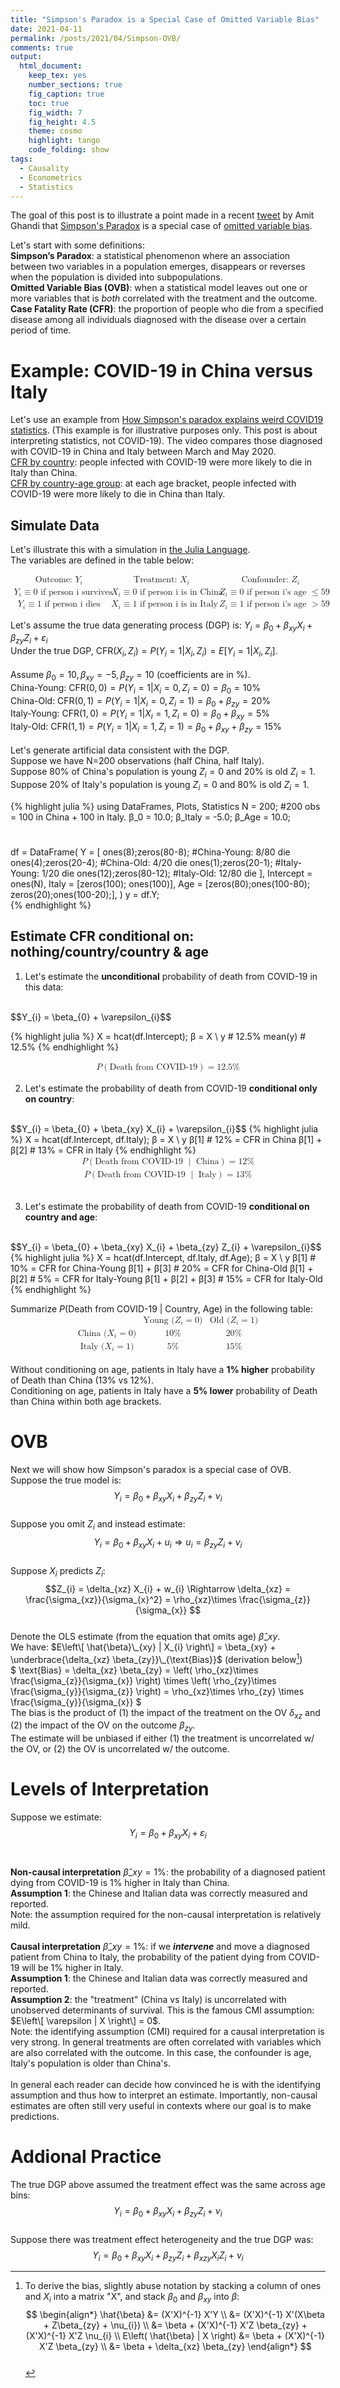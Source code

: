 ```yaml
---
title: "Simpson's Paradox is a Special Case of Omitted Variable Bias"
date: 2021-04-11
permalink: /posts/2021/04/Simpson-OVB/
comments: true
output:
  html_document:
    keep_tex: yes
    number_sections: true
    fig_caption: true
    toc: true
    fig_width: 7
    fig_height: 4.5
    theme: cosmo
    highlight: tango
    code_folding: show 
tags:
  - Causality
  - Econometrics
  - Statistics
---
```


The goal of this post is to illustrate a point made in a 
recent [tweet](https://twitter.com/AmitEcon/status/1368990015536119813?s=20) 
by Amit Ghandi 
that [Simpson's Paradox](https://en.wikipedia.org/wiki/Simpson%27s_paradox) 
is a special case of 
[omitted variable bias](https://en.wikipedia.org/wiki/Omitted-variable_bias).

Let's start with some definitions:
<br/>
**Simpson’s Paradox**: a statistical phenomenon where an association between two variables in a population emerges, disappears or reverses when the population is divided into subpopulations.
<br/>
**Omitted Variable Bias (OVB)**: when a statistical model leaves out one or more variables that is _both_ correlated with the treatment and the outcome. 
<br>
<b>Case Fatality Rate (CFR)</b>: 
the proportion of people who die from a specified disease among all individuals diagnosed with the disease over a certain period of time.


Example: COVID-19 in China versus Italy
======
Let's use an example from 
[How Simpson's paradox explains weird COVID19 statistics](https://www.youtube.com/watch?v=t-Ci3FosqZs). 
(This example is for illustrative purposes only. This post is about interpreting statistics, not COVID-19). 
The video compares those diagnosed with COVID-19 in China and Italy between March and May 2020. 
<br>
<u>CFR by country</u>: people infected with COVID-19 were more likely to die in Italy than China. 
<br>
<u>CFR by country-age group</u>: at each age bracket, people infected with COVID-19 were more likely to die in China than Italy.

Simulate Data
------
Let's illustrate this with a simulation in [the Julia Language](https://julialang.org/).
<br>
The variables are defined in the table below:
<br>

[//]: <> (AZ: md does not handle math tables well. AZ created it in HTML then copy/pasted MatlML code.)

<math xmlns="http://www.w3.org/1998/Math/MathML" display="block">
  <mtable columnalign="left left left" columnspacing="1em" rowspacing="4pt" columnlines="solid solid" rowlines="solid none" frame="solid">
    <mtr>
      <mtd>
        <mtext>Outcome:&#xA0;</mtext>
        <msub>
          <mi>Y</mi>
          <mrow>
            <mi>i</mi>
          </mrow>
        </msub>
      </mtd>
      <mtd>
        <mtext>Treatment:&#xA0;</mtext>
        <msub>
          <mi>X</mi>
          <mrow>
            <mi>i</mi>
          </mrow>
        </msub>
      </mtd>
      <mtd>
        <mtext>Confounder:&#xA0;</mtext>
        <msub>
          <mi>Z</mi>
          <mrow>
            <mi>i</mi>
          </mrow>
        </msub>
      </mtd>
    </mtr>
    <mtr>
      <mtd>
        <msub>
          <mi>Y</mi>
          <mrow>
            <mi>i</mi>
          </mrow>
        </msub>
        <mo>&#x2261;</mo>
        <mn>0</mn>
        <mtext>&#xA0;if person i survives</mtext>
      </mtd>
      <mtd>
        <msub>
          <mi>X</mi>
          <mrow>
            <mi>i</mi>
          </mrow>
        </msub>
        <mo>&#x2261;</mo>
        <mn>0</mn>
        <mtext>&#xA0;if person i is in China</mtext>
      </mtd>
      <mtd>
        <msub>
          <mi>Z</mi>
          <mrow>
            <mi>i</mi>
          </mrow>
        </msub>
        <mo>&#x2261;</mo>
        <mn>0</mn>
        <mtext>&#xA0;if person i's age&#xA0;</mtext>
        <mo>&#x2264;</mo>
        <mn>59</mn>
      </mtd>
    </mtr>
    <mtr>
      <mtd>
        <msub>
          <mi>Y</mi>
          <mrow>
            <mi>i</mi>
          </mrow>
        </msub>
        <mo>&#x2261;</mo>
        <mn>1</mn>
        <mtext>&#xA0;if person i dies</mtext>
      </mtd>
      <mtd>
        <msub>
          <mi>X</mi>
          <mrow>
            <mi>i</mi>
          </mrow>
        </msub>
        <mo>&#x2261;</mo>
        <mn>1</mn>
        <mtext>&#xA0;if person i is in Italy</mtext>
      </mtd>
      <mtd>
        <msub>
          <mi>Z</mi>
          <mrow>
            <mi>i</mi>
          </mrow>
        </msub>
        <mo>&#x2261;</mo>
        <mn>1</mn>
        <mtext>&#xA0;if person i's age&#xA0;</mtext>
        <mo>&gt;</mo>
        <mn>59</mn>
      </mtd>
    </mtr>
  </mtable>
</math>

Let's assume the true data generating process (DGP) is: 
$Y_{i} = \beta_{0} + \beta_{xy} X_{i} + \beta_{zy} Z_{i} + \varepsilon_{i}$
<br>
Under the true DGP, $\text{CFR}\left(X_i, Z_i \right) = P\left(Y_i =1 | X_i, Z_i \right) =E\left[Y_i =1 | X_i, Z_i \right]$. 
<br><br>
Assume $\beta_{0}=10, \beta_{xy} = -5, \beta_{zy} = 10$ (coefficients are in %). 
<br>
China-Young: $\text{CFR}\left(0, 0\right) = P\left(Y_i =1 | X_i=0, Z_i=0 \right) = \beta_{0} = 10\%$
<br>
China-Old: $\text{CFR}\left(0, 1\right) = P\left(Y_i =1 | X_i=0, Z_i=1 \right) = \beta_{0} + \beta_{zy} = 20\%$
<br>
Italy-Young: $\text{CFR}\left(1, 0\right) = P\left(Y_i =1 | X_i=1, Z_i=0 \right) = \beta_{0} + \beta_{xy} = 5\%$
<br>
Italy-Old: $\text{CFR}\left(1, 1\right) = P\left(Y_i =1 | X_i=1, Z_i=1 \right) = \beta_{0} + \beta_{xy} + \beta_{zy} = 15\%$
<br><br>
Let's generate artificial data consistent with the DGP. 
<br>
Suppose we have N=200 observations (half China, half Italy). 
<br>
Suppose 80% of China's population is young $Z_{i} =0$ and 20% is old $Z_{i} = 1$.
<br>
Suppose 20% of Italy's population is young $Z_{i} =0$ and 80% is old $Z_{i} = 1$.

{% highlight julia %}
  using DataFrames, Plots, Statistics
  N = 200; #200 obs = 100 in China + 100 in Italy.
  β_0 = 10.0; β_Italy = -5.0; β_Age = 10.0;
  #
  df = DataFrame(
      Y        = [
                  ones(8);zeros(80-8);   #China-Young: 8/80 die
                  ones(4);zeros(20-4);   #China-Old:  4/20 die
                  ones(1);zeros(20-1);   #Italy-Young: 1/20 die
                  ones(12);zeros(80-12); #Italy-Old: 12/80 die
                  ], 
      Intercept = ones(N), 
      Italy     = [zeros(100); ones(100)], 
      Age       = [zeros(80);ones(100-80); 
                   zeros(20);ones(100-20);],
      )
  y = df.Y;    
{% endhighlight %}

Estimate CFR conditional on: nothing/country/country & age
------
1) Let's estimate the <b>unconditional</b> probability of death from COVID-19 in this data: 
<br> 
$$Y_{i} = \beta_{0} + \varepsilon_{i}$$

{% highlight julia %}
X = hcat(df.Intercept);
β = X \ y   # 12.5%
mean(y)     # 12.5% 
{% endhighlight %}

<math xmlns="http://www.w3.org/1998/Math/MathML" display="block">
  <mtable columnalign="left left left" columnspacing="1em" rowspacing="4pt" columnlines="solid solid" rowlines="" frame="solid">
    <mtr>
      <mtd>
        <mi>P</mi>
        <mrow data-mjx-texclass="INNER">
          <mo data-mjx-texclass="OPEN">(</mo>
          <mtext>Death from COVID-19</mtext>
          <mo data-mjx-texclass="CLOSE">)</mo>
        </mrow>
        <mo>=</mo>
        <mn>12.5</mn>
        <mi mathvariant="normal">%</mi>
      </mtd>
    </mtr>
  </mtable>
</math>

2) Let's estimate the probability of death from COVID-19 <b>conditional only on country</b>: 
<br> 
$$Y_{i} = \beta_{0} + \beta_{xy} X_{i} + \varepsilon_{i}$$
{% highlight julia %}
X = hcat(df.Intercept, df.Italy);
β = X \ y   
β[1]         # 12% = CFR in China
β[1] + β[2]  # 13% = CFR in Italy
{% endhighlight %}

<math xmlns="http://www.w3.org/1998/Math/MathML" display="block">
  <mtable columnalign="left left left" columnspacing="1em" rowspacing="4pt" columnlines="solid solid" rowlines="solid" frame="solid">
    <mtr>
      <mtd>
        <mi>P</mi>
        <mrow data-mjx-texclass="INNER">
          <mo data-mjx-texclass="OPEN">(</mo>
          <mtext>Death from COVID-19&#xA0;</mtext>
          <mrow>
            <mo stretchy="false">|</mo>
          </mrow>
          <mtext>&#xA0;China</mtext>
          <mo data-mjx-texclass="CLOSE">)</mo>
        </mrow>
        <mo>=</mo>
        <mn>12</mn>
        <mi mathvariant="normal">%</mi>
      </mtd>
    </mtr>
    <mtr>
      <mtd>
        <mi>P</mi>
        <mrow data-mjx-texclass="INNER">
          <mo data-mjx-texclass="OPEN">(</mo>
          <mtext>Death from COVID-19&#xA0;</mtext>
          <mrow>
            <mo stretchy="false">|</mo>
          </mrow>
          <mtext>&#xA0;Italy</mtext>
          <mo data-mjx-texclass="CLOSE">)</mo>
        </mrow>
        <mo>=</mo>
        <mn>13</mn>
        <mi mathvariant="normal">%</mi>
      </mtd>
    </mtr>
  </mtable>
</math><br> 

3) Let's estimate the probability of death from COVID-19 <b>conditional on country and age</b>: 
<br> 
$$Y_{i} = \beta_{0} + \beta_{xy} X_{i} + \beta_{zy} Z_{i} + \varepsilon_{i}$$
{% highlight julia %}
X = hcat(df.Intercept, df.Italy, df.Age);
β = X \ y   
β[1]                # 10% = CFR for China-Young
β[1] + β[3]         # 20% = CFR for China-Old
β[1] + β[2]         #  5% = CFR for Italy-Young
β[1] + β[2] + β[3]  # 15% = CFR for Italy-Old
{% endhighlight %}

Summarize $P\left( \text{Death from COVID-19 } | \text{ Country, Age} \right)$ in the following table:
<math xmlns="http://www.w3.org/1998/Math/MathML" display="block">
  <mtable columnalign="left left left" columnspacing="1em" rowspacing="4pt" columnlines="solid solid" rowlines="solid solid" frame="solid">
    <mtr>
      <mtd></mtd>
      <mtd>
        <mtext>Young&#xA0;</mtext>
        <mo stretchy="false">(</mo>
        <msub>
          <mi>Z</mi>
          <mrow>
            <mi>i</mi>
          </mrow>
        </msub>
        <mo>=</mo>
        <mn>0</mn>
        <mo stretchy="false">)</mo>
      </mtd>
      <mtd>
        <mtext>Old&#xA0;</mtext>
        <mo stretchy="false">(</mo>
        <msub>
          <mi>Z</mi>
          <mrow>
            <mi>i</mi>
          </mrow>
        </msub>
        <mo>=</mo>
        <mn>1</mn>
        <mo stretchy="false">)</mo>
      </mtd>
    </mtr>
    <mtr>
      <mtd>
        <mtext>China&#xA0;</mtext>
        <mo stretchy="false">(</mo>
        <msub>
          <mi>X</mi>
          <mrow>
            <mi>i</mi>
          </mrow>
        </msub>
        <mo>=</mo>
        <mn>0</mn>
        <mo stretchy="false">)</mo>
      </mtd>
      <mtd>
        <mn>10</mn>
        <mi mathvariant="normal">%</mi>
      </mtd>
      <mtd>
        <mn>20</mn>
        <mi mathvariant="normal">%</mi>
      </mtd>
    </mtr>
    <mtr>
      <mtd>
        <mtext>Italy&#xA0;</mtext>
        <mo stretchy="false">(</mo>
        <msub>
          <mi>X</mi>
          <mrow>
            <mi>i</mi>
          </mrow>
        </msub>
        <mo>=</mo>
        <mn>1</mn>
        <mo stretchy="false">)</mo>
      </mtd>
      <mtd>
        <mn>5</mn>
        <mi mathvariant="normal">%</mi>
      </mtd>
      <mtd>
        <mn>15</mn>
        <mi mathvariant="normal">%</mi>
      </mtd>
    </mtr>
  </mtable>
</math>
<br> 
Without conditioning on age, patients in Italy have a <b>1% higher</b> probability of Death than China (13% vs 12%). 
<br> 
Conditioning on age, patients in Italy have a <b>5% lower</b> probability of Death than China within both age brackets.


OVB
======
Next we will show how Simpson's paradox is a special case of OVB. 
<br>
Suppose the true model is:
$$Y_{i} = \beta_{0} + \beta_{xy} X_{i} + \beta_{zy} Z_{i} + \nu_{i}$$
<br>
Suppose you omit $Z_{i}$ and instead estimate:
$$Y_{i} = \beta_{0} + \beta_{xy} X_{i} + u_{i} \Rightarrow u_{i} = \beta_{zy} Z_{i} + \nu_{i} $$
<br>
Suppose $X_{i}$ predicts $Z_{i}$:
$$Z_{i} = \delta_{xz} X_{i} + w_{i} \Rightarrow \delta_{xz} = \frac{\sigma_{xz}}{\sigma_{x}^2} = \rho_{xz}\times \frac{\sigma_{z}}{\sigma_{x}} $$
<br>
Denote the OLS estimate (from the equation that omits age) $\hat{\beta}\_{xy}$. 
<br>
We have: 
$E\left\[ \hat{\beta}\_{xy} | X_{i} \right\] = \beta_{xy} + \underbrace{\delta_{xz} \beta_{zy}}\_{\text{Bias}}$  (derivation below[^bignote])
<br>
$
\text{Bias} = \delta_{xz} \beta_{zy} = \left( \rho\_{xz}\times \frac{\sigma\_{z}}{\sigma\_{x}} \right)
\times 
\left( \rho\_{zy}\times \frac{\sigma\_{y}}{\sigma\_{z}} \right) = \rho\_{xz}\times \rho\_{zy} \times \frac{\sigma\_{y}}{\sigma\_{x}} 
$
<br>
The bias is the product of 
(1) the impact of the treatment on the OV $\delta_{xz}$ 
and
(2) the impact of the OV on the outcome $\beta_{zy}$.
<br>
The estimate will be unbiased if either (1) the treatment is uncorrelated w/ the OV, 
or 
(2) the OV is uncorrelated w/ the outcome.



[^bignote]: To derive the bias, 
    slightly abuse notation by stacking a column of ones and $X_{i}$ into a matrix "X", 
    and stack $\beta_{0}$ and $\beta_{xy}$ into $\beta$:       
    $$
    \begin{align*}
    \hat{\beta} &= (X'X)^{-1} X'Y                                                      \\
                &= (X'X)^{-1} X'(X\beta + Z\beta_{zy} + \nu_{i})                       \\
                &= \beta + (X'X)^{-1} X'Z \beta_{zy} + (X'X)^{-1} X'Z \nu_{i}          \\
    E\left( \hat{\beta} | X \right) &= \beta + (X'X)^{-1} X'Z \beta_{zy}              \\
                                    &= \beta + \delta_{xz} \beta_{zy} 
    \end{align*}
    $$ 
    <br>
    


Levels of Interpretation
======
Suppose we estimate: $$Y_{i} = \beta_{0} + \beta_{xy} X_{i} + \varepsilon_{i}$$
<br><br>
**Non-causal interpretation** $\hat{\beta}\_{xy} = 1\%$: the probability of a diagnosed patient 
dying from COVID-19 is 1% higher in Italy than China.
<br>
**Assumption 1**: the Chinese and Italian data was correctly measured and reported.
<br>
Note: the assumption required for the non-causal interpretation is relatively mild. 
<br> <br>
**Causal interpretation** $\hat{\beta}\_{xy} = 1\%$: 
if we **_intervene_** and move a diagnosed patient from China to Italy,
the probability of the patient dying from COVID-19 will be 1% higher in Italy.
<br>
**Assumption 1**: the Chinese and Italian data was correctly measured and reported.
<br>
**Assumption 2**: the "treatment" (China vs Italy) is uncorrelated with unobserved determinants of survival. 
This is the famous CMI assumption: $E\left\[ \varepsilon | X \right\] = 0$.
<br>
Note: the identifying assumption (CMI) required for a causal interpretation is very strong. 
In general treatments are often correlated with variables which are also correlated with the outcome. 
In this case, the confounder is age, Italy's population is older than China's. 
<br> <br>
In general each reader can decide how convinced he is with the identifying assumption and thus how to interpret an estimate. 
Importantly, non-causal estimates are often still very useful in contexts where our goal is to make predictions. 

[comment]: <> (Users on Twitter often attack an author's estimates as being non-causal in papers where the author did not make a causal claim.)



Addional Practice
======
The true DGP above assumed the treatment effect was the same across age bins:
$$Y_{i} = \beta_{0} + \beta_{xy} X_{i} + \beta_{zy} Z_{i} + \nu_{i}$$
<br> 
Suppose there was treatment effect heterogeneity and the true DGP was: 
<br>
$$Y_{i} = \beta_{0} + \beta_{xy} X_{i} + \beta_{zy} Z_{i} + \beta_{xzy} X_{i} Z_{i} + \nu_{i}$$




